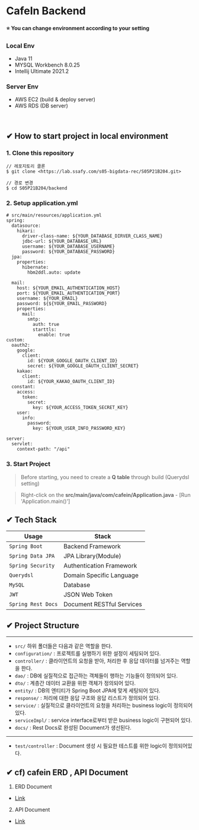 # CafeIn Backend

#### :star: You can change environment according to your setting
### Local Env
- Java 11
- MYSQL Workbench 8.0.25
- Intellij Ultimate 2021.2

### Server Env
- AWS EC2 (build & deploy server)
- AWS RDS (DB server)

<br>

## ✔ How to start project in local environment
### 1. Clone this repository
```
// 레포지토리 클론
$ git clone <https://lab.ssafy.com/s05-bigdata-rec/S05P21B204.git>

// 경로 변경
$ cd S05P21B204/backend
```

### 2. Setup application.yml
```
# src/main/resources/application.yml
spring:
  datasource:
    hikari:
      driver-class-name: ${YOUR_DATABASE_DIRVER_CLASS_NAME}
      jdbc-url: ${YOUR_DATABASE_URL}
      username: ${YOUR_DATABASE_USERNAME}
      password: ${YOUR_DATABASE_PASSWORD}
  jpa:
    properties:
      hibernate:
        hbm2ddl.auto: update

  mail:
    host: ${YOUR_EMAIL_AUTHENTICATION_HOST}
    port: ${YOUR_EMAIL_AUTHENTICATION_PORT}
    username: ${YOUR_EMAIL}
    password: ${${YOUR_EMAIL_PASSWORD}
    properties:
      mail:
        smtp:
          auth: true
          starttls:
            enable: true
custom:
  oauth2:
    google:
      client:
        id: ${YOUR_GOOGLE_OAUTH_CLIENT_ID}
        secret: ${YOUR_GOOGLE_OAUTH_CLIENT_SECRET}
    kakao:
      client:
        id: ${YOUR_KAKAO_OAUTH_CLIENT_ID}
  constant:
    access:
      token:
        secret:
          key: ${YOUR_ACCESS_TOKEN_SECRET_KEY}
    user:
      info:
        password:
          key: ${YOUR_USER_INFO_PASSWORD_KEY}

server:
  servlet:
    context-path: "/api"
```
### 3. Start Project
> Before starting, you need to create a **Q table** through build (Querydsl setting)

> Right-click on the **src/main/java/com/cafein/Application.java** - [Run 'Application.main()'] 

## ✔ Tech Stack
| Usage               | Stack                      |
| ------------------- | -------------------------- |
| `Spring Boot`       | Backend Framework          |
| `Spring Data JPA`   | JPA Library(Module)        |
| `Spring Security`   | Authentication Framework   |
| `Querydsl`          | Domain Specific Language   |
| `MySQL`             | Database                   |
| `JWT`               | JSON Web Token             |
| `Spring Rest Docs`  | Document RESTful Services  |
## ✔ Project Structure
---
- `src/` 하위 폴더들은 다음과 같은 역할을 한다.
- `configuration/` : 프로젝트를 실행하기 위한 설정이 세팅되어 있다.
- `controller/` : 클라이언트의 요청을 받아, 처리한 후 응답 데이터를 넘겨주는 역할을 한다.
- `dao/` : DB에 실질적으로 접근하는 객체들이 행하는 기능들이 정의되어 있다.
- `dto/` : 계층간 데이터 교환을 위한 객체가 정의되어 있다.
- `entity/` : DB의 엔티티가 Spring Boot JPA에 맞게 세팅되어 있다.
- `response/` : 처리에 대한 응답 구조와 응답 리스트가 정의되어 있다.
- `service/` : 실질적으로 클라이언트의 요청을 처리하는 business logic이 정의되어 있다.
- `serviceImpl/` : service interface로부터 받은 business logic이 구현되어 있다.
- `docs/` : Rest Docs로 완성된 Document가 생선된다.
- ---
- `test/controller` : Document 생성 시 필요한 테스트를 위한 logic이 정의되어있다.

## ✔ cf) cafein ERD , API Document
1. ERD Document
- [Link](https://docs.google.com/spreadsheets/d/1jZAIGzhb0C-M9Qyd4KYL9DK-oNwo2-fbZzF8jKzWSdQ/edit#gid=624760907)
2. API Document
- [Link](https://docs.google.com/spreadsheets/d/1FAnu21jgw4U9ksR4kUqan0v7tEufhZk9hvCIRjBE0ig/edit#gid=177001099)
